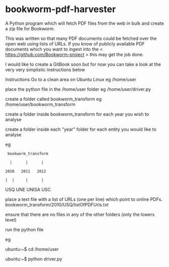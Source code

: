 # bookworm-pdf-harvester
A Python program which will fetch PDF files from the web in bulk and create a zip file for Bookworm.

This was written so that many PDF documents could be fetched over the open web using lists of URLs. If you know of publicly available PDF documents which you want to ingest into the < https://github.com/Bookworm-project > this may get the job done.

I would like to create a GitBook soon but for now you can take a look at the very very simplistic instructions below

Instructions
Go to a clean area on Ubuntu Linux eg /home/user

place the python file in the /home/user folder eg /home/user/driver.py 

create a folder called bookworm_transform eg /home/user/bookworm_transform

create a folder inside bookworm_transform for each year you wish to analyse 

create a folder inside each "year" folder for each entity you would like to analyse

eg

     bookworm_transform

      |      |      |   

    2010   2011   2012

    |  |     |      |

   USQ UNE  UNISA  USC

place a text file with a list of URLs (one per line) which point to online PDFs. bookworm_transform/2010/USQ/listOfPDFUrls.txt

ensure that there are no files in any of the other folders (only the lowers level)

run the python file 

eg 

ubuntu:~$ cd /home/user

ubuntu:~$ python driver.py 
